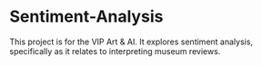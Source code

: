 # Sentiment-Analysis
This project is for the VIP Art &amp; AI. It explores sentiment analysis, specifically as it relates to interpreting museum reviews. 
